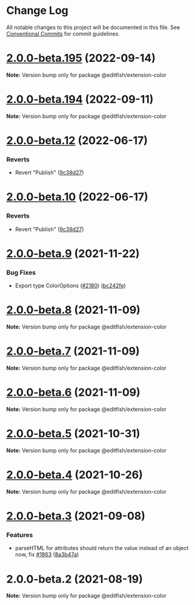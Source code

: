 # Change Log

All notable changes to this project will be documented in this file.
See [Conventional Commits](https://conventionalcommits.org) for commit guidelines.

# [2.0.0-beta.195](https://github.com/ueberdosis/tiptap/compare/v2.0.0-beta.194...v2.0.0-beta.195) (2022-09-14)

**Note:** Version bump only for package @editfish/extension-color





# [2.0.0-beta.194](https://github.com/ueberdosis/tiptap/compare/v2.0.0-beta.193...v2.0.0-beta.194) (2022-09-11)

**Note:** Version bump only for package @editfish/extension-color





# [2.0.0-beta.12](https://github.com/ueberdosis/tiptap/compare/@editfish/extension-color@2.0.0-beta.10...@editfish/extension-color@2.0.0-beta.12) (2022-06-17)


### Reverts

* Revert "Publish" ([9c38d27](https://github.com/ueberdosis/tiptap/commit/9c38d2713e6feac5645ad9c1bfc57abdbf054576))





# [2.0.0-beta.10](https://github.com/ueberdosis/tiptap/compare/@editfish/extension-color@2.0.0-beta.10...@editfish/extension-color@2.0.0-beta.10) (2022-06-17)


### Reverts

* Revert "Publish" ([9c38d27](https://github.com/ueberdosis/tiptap/commit/9c38d2713e6feac5645ad9c1bfc57abdbf054576))





# [2.0.0-beta.9](https://github.com/ueberdosis/tiptap/compare/@editfish/extension-color@2.0.0-beta.8...@editfish/extension-color@2.0.0-beta.9) (2021-11-22)


### Bug Fixes

* Export type ColorOptions ([#2180](https://github.com/ueberdosis/tiptap/issues/2180)) ([bc242fe](https://github.com/ueberdosis/tiptap/commit/bc242fe3424300f934b623477158aa8f837cf1c7))





# [2.0.0-beta.8](https://github.com/ueberdosis/tiptap/compare/@editfish/extension-color@2.0.0-beta.7...@editfish/extension-color@2.0.0-beta.8) (2021-11-09)

**Note:** Version bump only for package @editfish/extension-color





# [2.0.0-beta.7](https://github.com/ueberdosis/tiptap/compare/@editfish/extension-color@2.0.0-beta.6...@editfish/extension-color@2.0.0-beta.7) (2021-11-09)

**Note:** Version bump only for package @editfish/extension-color





# [2.0.0-beta.6](https://github.com/ueberdosis/tiptap/compare/@editfish/extension-color@2.0.0-beta.5...@editfish/extension-color@2.0.0-beta.6) (2021-11-09)

**Note:** Version bump only for package @editfish/extension-color





# [2.0.0-beta.5](https://github.com/ueberdosis/tiptap/compare/@editfish/extension-color@2.0.0-beta.4...@editfish/extension-color@2.0.0-beta.5) (2021-10-31)

**Note:** Version bump only for package @editfish/extension-color





# [2.0.0-beta.4](https://github.com/ueberdosis/tiptap/compare/@editfish/extension-color@2.0.0-beta.3...@editfish/extension-color@2.0.0-beta.4) (2021-10-26)

**Note:** Version bump only for package @editfish/extension-color





# [2.0.0-beta.3](https://github.com/ueberdosis/tiptap/compare/@editfish/extension-color@2.0.0-beta.2...@editfish/extension-color@2.0.0-beta.3) (2021-09-08)


### Features

* parseHTML for attributes should return the value instead of an object now, fix [#1863](https://github.com/ueberdosis/tiptap/issues/1863) ([8a3b47a](https://github.com/ueberdosis/tiptap/commit/8a3b47a529d28b28b50d634c6ff69b8e5aad3080))





# 2.0.0-beta.2 (2021-08-19)

**Note:** Version bump only for package @editfish/extension-color
